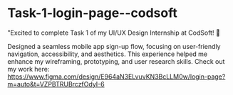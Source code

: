 # Task-1-login-page--codsoft
"Excited to complete Task 1 of my UI/UX Design Internship at CodSoft! 🎉

Designed a seamless mobile app sign-up flow, focusing on user-friendly navigation, accessibility, and aesthetics. This experience helped me enhance my wireframing, prototyping, and user research skills.
Check out my work here:
https://www.figma.com/design/E964aN3ELvuvKN3BcLLM0w/login-page?m=auto&t=VZPBTRUBrczfOdyI-6

